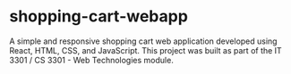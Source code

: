 # shopping-cart-webapp
A simple and responsive shopping cart web application developed using React, HTML, CSS, and JavaScript.  This project was built as part of the IT 3301 / CS 3301 - Web Technologies module.
